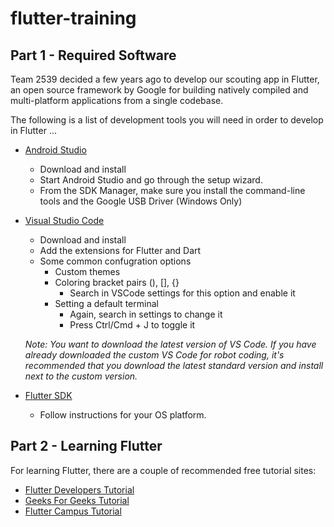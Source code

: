 # flutter-training

## Part 1 - Required Software

Team 2539 decided a few years ago to develop our scouting app in Flutter, an open source framework by Google for building natively compiled and multi-platform applications from a single codebase.

The following is a list of development tools you will need in order to develop in Flutter ...

- [Android Studio](https://developer.android.com/studio)
    - Download and install
    - Start Android Studio and go through the setup wizard.
    - From the SDK Manager, make sure you install the command-line tools and the Google USB Driver (Windows Only)

- [Visual Studio Code](https://code.visualstudio.com/download)
    - Download and install 
    - Add the extensions for Flutter and Dart
    - Some common confugration options
        -   Custom themes
        -   Coloring bracket pairs (), [], {}
            -   Search in VSCode settings for this option and enable it
        -   Setting a default terminal
            -   Again, search in settings to change it
            -   Press Ctrl/Cmd + J to toggle it

    _Note:  You want to download the latest version of VS Code.  If you have already downloaded the 
    custom VS Code for robot coding, it's recommended that you download the latest standard version
    and install next to the custom version._

- [Flutter SDK](https://docs.flutter.dev/get-started/install)
    - Follow instructions for your OS platform.


## Part 2 - Learning Flutter

For learning Flutter, there are a couple of recommended free tutorial sites:

- [Flutter Developers Tutorial](https://docs.flutter.dev/reference/tutorials)
- [Geeks For Geeks Tutorial](https://www.geeksforgeeks.org/flutter-tutorial/)
- [Flutter Campus Tutorial](https://www.fluttercampus.com/tutorials/)

